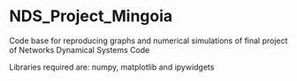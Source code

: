 # NDS_Project_Mingoia
Code base for reproducing graphs and numerical simulations of final project of Networks Dynamical Systems Code

Libraries required are: numpy, matplotlib and ipywidgets
